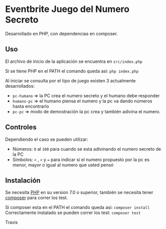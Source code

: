 # Eventbrite Juego del Numero Secreto
Desarrollado en PHP, con dependencias en composer.
## Uso
El archivo de inicio de la aplicación se encuentra en `src/index.php`  

Si se tiene PHP en el PATH el comando queda asi: `php index.php` 

Al iniciar se consulta por el tipo de juego existen 3 actualmente desarrollados:
* `pc-humano` => la PC crea el numero secreto y el humano debe responder
* `humano-pc` => el humano piensa el numero y la pc va dando números hasta encontrarlo
* `pc-pc` => modo de demostración la pc crea y también adivina el numero.
## Controles
Dependiendo el caso se pueden utilizar:
* Números: `0` al `100` para cuando se esta adivinando el numero secreto de la PC
* Símbolos: `<` , `>` y `=` para indicar si el numero propuesto por la pc es menor, mayor o igual al numero que usted pensó

## Instalación
Se necesita [PHP](http://php.net/downloads.php) en su version 7.0 o superior, también se necesita tener [composer](https://getcomposer.org/) para correr los test.

Si composer esta en el PATH el comando queda asi: `composer install`  
Correctamente instalado se pueden correr los test: `composer test`

Travis
